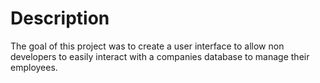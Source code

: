 # Description

The goal of this project was to create a user interface to allow non developers to easily interact with a companies database to manage their employees.